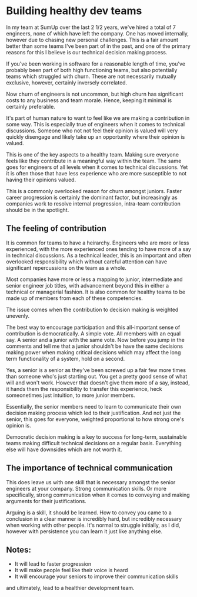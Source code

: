 # Building healthy dev teams

In my team at SumUp over the last 2 1/2 years, we've hired a total of 7
engineers, none of which have left the company. One has moved internally,
however due to chasing new personal challenges. This is a fair amount better
than some teams I've been part of in the past, and one of the primary reasons
for this I believe is our technical decision making process.

If you've been working in software for a reasonable length of time, you've
probably been part of both high functioning teams, but also potentially teams
which struggled with churn. These are not necessarily mutually exclusive,
however, certainly inversely correlated.

Now churn of engineers is not uncommon, but high churn has significant costs
to any business and team morale. Hence, keeping it minimal is certainly
preferable. 

It's part of human nature to want to feel like we are making a contribution in
some way. This is especially true of engineers when it comes to technical
discussions. Someone who not not feel their opinion is valued will very quickly
disengage and likely take up an opportunity where their opinion is valued.

This is one of the key aspects to a healthy team. Making sure everyone feels
like they contribute in a meaningful way within the team. The same goes for
engineers of all levels when it comes to technical discussions. Yet it is often
those that have less experience who are more susceptible to not having their
opinions valued.

This is a commonly overlooked reason for churn amongst juniors. Faster career
progression is certainly the dominant factor, but increasingly as companies work
to resolve internal progression, intra-team contribution should be in the
spotlight.


## The feeling of contribution

It is common for teams to have a heirarchy. Engineers who are more or less
experienced, with the more experienced ones tending to have more of a say in
technical discussions. As a technical leader, this is an important and often
overlooked responsibility which without careful attention can have significant
repercussions on the team as a whole.

Most companies have more or less a mapping to junior, intermediate and senior
engineer job titles, with advancement beyond this in either a technical or
managerial fashion. It is also common for healthy teams to be made up of members
from each of these competencies.

The issue comes when the contribution to decision making is weighted
unevenly.

The best way to encourage participation and this all-important sense of
contribution is democratically. A simple vote. All members with an equal say. A
senior and a junior with the same vote. Now before you jump in the comments and
tell me that a junior shouldn't be have the same decisions making power when
making critical decisions which may affect the long term functionality of a
system, hold on a second.

Yes, a senior is a senior as they've been screwed up a fair few more times than
someone who's just starting out. You get a pretty good sense of what will and
won't work. However that doesn't give them more of a say, instead, it hands them
the responsibility to transfer this experience, heck someonetimes just
intuition, to more junior members.

Essentially, the senior members need to learn to communicate their own decision
making process which led to their justification. And not just the senior, this
goes for everyone, weighted proportional to how strong one's opinion is.

Democratic decision making is a key to success for long-term, sustainable teams
making difficult technical decisions on a regular basis. Everything else will
have downsides which are not worth it.


## The importance of technical communication

This does leave us with one skill that is necessary amongst the senior engineers
at your company. Strong communication skills. Or more specifically, strong
communication when it comes to conveying and making arguments for their
justifications.

Arguing is a skill, it should be learned. How to convey you came to a conclusion
in a clear manner is incredibly hard, but incredibly necessary when working with
other people. It's normal to struggle initially, as I did, however with
persistence you can learn it just like anything else.


## Notes: 

- It will lead to faster progression
- It will make people feel like their voice is heard
- It will encourage your seniors to improve their communication skills

and ultimately, lead to a healthier development team.
